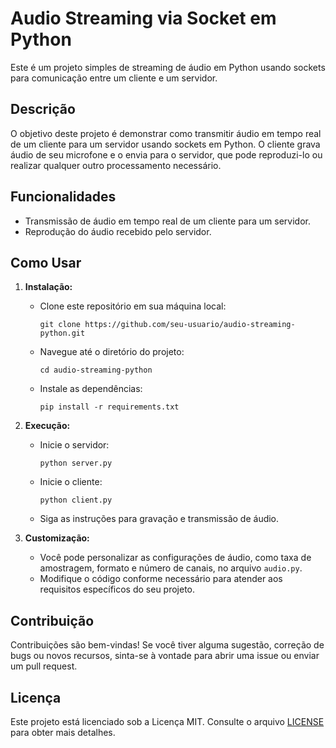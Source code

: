 # Audio Streaming via Socket em Python

Este é um projeto simples de streaming de áudio em Python usando sockets para comunicação entre um cliente e um servidor.

## Descrição

O objetivo deste projeto é demonstrar como transmitir áudio em tempo real de um cliente para um servidor usando sockets em Python. O cliente grava áudio de seu microfone e o envia para o servidor, que pode reproduzi-lo ou realizar qualquer outro processamento necessário.

## Funcionalidades

- Transmissão de áudio em tempo real de um cliente para um servidor.
- Reprodução do áudio recebido pelo servidor.

## Como Usar

1. **Instalação:**
   - Clone este repositório em sua máquina local:
     ```
     git clone https://github.com/seu-usuario/audio-streaming-python.git
     ```
   - Navegue até o diretório do projeto:
     ```
     cd audio-streaming-python
     ```
   - Instale as dependências:
     ```
     pip install -r requirements.txt
     ```

2. **Execução:**
   - Inicie o servidor:
     ```
     python server.py
     ```
   - Inicie o cliente:
     ```
     python client.py
     ```
   - Siga as instruções para gravação e transmissão de áudio.

3. **Customização:**
   - Você pode personalizar as configurações de áudio, como taxa de amostragem, formato e número de canais, no arquivo `audio.py`.
   - Modifique o código conforme necessário para atender aos requisitos específicos do seu projeto.

## Contribuição

Contribuições são bem-vindas! Se você tiver alguma sugestão, correção de bugs ou novos recursos, sinta-se à vontade para abrir uma issue ou enviar um pull request.

## Licença

Este projeto está licenciado sob a Licença MIT. Consulte o arquivo [LICENSE](LICENSE) para obter mais detalhes.

